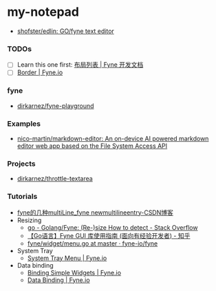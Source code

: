 my-notepad
==========
- [shofster/edlin: GO/fyne text editor](https://github.com/shofster/edlin)

### TODOs
- [ ] Learn this one first: [布局列表 | Fyne 开发文档](https://go-circle.cn/fyne-press/v1.0/2-exploring-fyne/layout-list.html)
- [ ] [Border | Fyne.io](https://docs.fyne.io/container/border.html)

### fyne
- [dirkarnez/fyne-playground](https://github.com/dirkarnez/fyne-playground)

### Examples
- [nico-martin/markdown-editor: An on-device AI powered markdown editor web app based on the File System Access API](https://github.com/nico-martin/markdown-editor)

### Projects
- [dirkarnez/throttle-textarea](https://github.com/dirkarnez/throttle-textarea)

### Tutorials
- [fyne的几种multiLine_fyne newmultilineentry-CSDN博客](https://blog.csdn.net/shulu/article/details/140200186)
- Resizing
  - [go - Golang/Fyne: (Re-)size How to detect - Stack Overflow](https://stackoverflow.com/questions/78107189/golang-fyne-re-size-how-to-detect)
  - [【Go语言】Fyne GUI 库使用指南 (面向有经验开发者) - 知乎](https://zhuanlan.zhihu.com/p/1911761537774907978)
  - [fyne/widget/menu.go at master · fyne-io/fyne](https://github.com/fyne-io/fyne/blob/master/widget/menu.go)
- System Tray
  - [System Tray Menu | Fyne.io](https://docs.fyne.io/explore/systray.html)
- Data binding
  - [Binding Simple Widgets | Fyne.io](https://docs.fyne.io/binding/simple)
  - [Data Binding | Fyne.io](https://docs.fyne.io/binding/)
